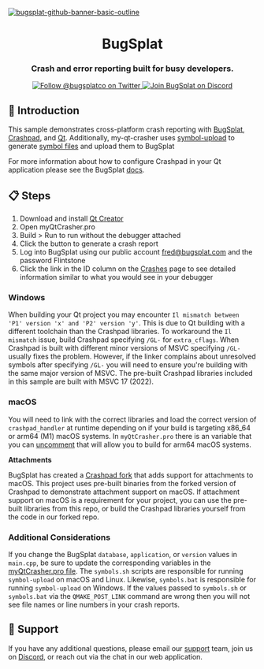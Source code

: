 [![bugsplat-github-banner-basic-outline](https://user-images.githubusercontent.com/20464226/149019306-3186103c-5315-4dad-a499-4fd1df408475.png)](https://bugsplat.com)
<br/>
# <div align="center">BugSplat</div> 
### **<div align="center">Crash and error reporting built for busy developers.</div>**
<div align="center">
    <a href="https://twitter.com/BugSplatCo">
        <img alt="Follow @bugsplatco on Twitter" src="https://img.shields.io/twitter/follow/bugsplatco?label=Follow%20BugSplat&style=social">
    </a>
    <a href="https://discord.gg/K4KjjRV5ve">
        <img alt="Join BugSplat on Discord" src="https://img.shields.io/discord/664965194799251487?label=Join%20Discord&logo=Discord&style=social">
    </a>
</div>

## 👋 Introduction

This sample demonstrates cross-platform crash reporting with [BugSplat](https://bugsplat.com), [Crashpad](https://chromium.googlesource.com/crashpad/crashpad/+/master/README.md), and [Qt](https://www.qt.io/). Additionally, my-qt-crasher uses [symbol-upload](https://github.com/BugSplat-Git/symbol-upload) to generate [symbol files](https://chromium.googlesource.com/breakpad/breakpad/+/master/docs/symbol_files.md) and upload them to BugSplat

For more information about how to configure Crashpad in your Qt application please see the BugSplat [docs](https://docs.bugsplat.com/introduction/getting-started/integrations/cross-platform/qt).

## 📋 Steps

1. Download and install [Qt Creator](https://www.qt.io/download)
2. Open myQtCrasher.pro
3. Build > Run to run without the debugger attached
4. Click the button to generate a crash report
5. Log into BugSplat using our public account fred@bugsplat.com and the password Flintstone
6. Click the link in the ID column on the [Crashes](https://app.bugsplat.com/v2/crashes?database=Fred&c0=appName&f0=EQUAL&v0=myQtCrasher) page to see detailed information similar to what you would see in your debugger

### Windows

When building your Qt project you may encounter `Il mismatch between 'P1' version 'x' and 'P2' version 'y'`. This is due to Qt building with a different toolchain than the Crashpad libraries. To workaround the `Il mismatch` issue, build Crashpad specifying `/GL-` for `extra_cflags`. When Crashpad is built with different minor versions of MSVC specifying `/GL-` usually fixes the problem. However, if the linker complains about unresolved symbols after specifying `/GL-` you will need to ensure you're building with the same major version of MSVC. The pre-built Crashpad libraries included in this sample are built with MSVC 17 (2022).

### macOS

You will need to link with the correct libraries and load the correct version of `crashpad_handler` at runtime depending on if your build is targeting x86_64 or arm64 (M1) macOS systems. In `myQtCrasher.pro` there is an variable that you can [uncomment](https://github.com/BugSplat-Git/my-qt-crasher/blob/4a6b1e9cb6084963fd457e745e9142db9c05f063/myQtCrasher.pro#L51) that will allow you to build for arm64 macOS systems.

**Attachments**

BugSplat has created a [Crashpad fork](https://github.com/BugSplat-Git/crashpad) that adds support for attachments to macOS. This project uses pre-built binaries from the forked version of Crashpad to demonstrate attachment support on macOS. If attachment support on macOS is a requirement for your project, you can use the pre-built libraries from this repo, or build the Crashpad libraries yourself from the code in our forked repo.

### Additional Considerations

If you change the BugSplat `database`, `application`, or `version` values in `main.cpp`, be sure to update the corresponding variables in the [myQtCrasher.pro file](https://github.com/BugSplat-Git/my-qt-crasher/blob/fc55bad38929f21a431c965abcfd3a17b1b91e45/myQtCrasher.pro#L38-L43). The `symbols.sh` scripts are responsible for running `symbol-upload` on macOS and Linux. Likewise, `symbols.bat` is responsible for running `symbol-upload` on Windows. If the values passed to `symbols.sh` or `symbols.bat` via the `QMAKE_POST_LINK` command are wrong then you will not see file names or line numbers in your crash reports.

## 👷 Support

If you have any additional questions, please email our [support](mailto:support@bugsplat.com) team, join us on [Discord](https://discord.gg/bugsplat), or reach out via the chat in our web application.
